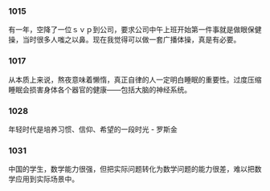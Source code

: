
### 1015
有一年，空降了一位ｓｖｐ到公司，要求公司中午上班开始第一件事就是做眼保健操，当时很多人嗤之以鼻。现在我觉得可以做一套广播体操，真是有必要。

### 1017
从本质上来说，熬夜意味着懒惰，真正自律的人一定明白睡眠的重要性。过度压缩睡眠会损害身体各个器官的健康——包括大脑的神经系统。


### 1028
年轻时代是培养习惯、信仰、希望的一段时光 - 罗斯金

### 1031
中国的学生，数学能力很强，但把实际问题转化为数学问题的能力很差，难以把数学应用到实际场景中。


